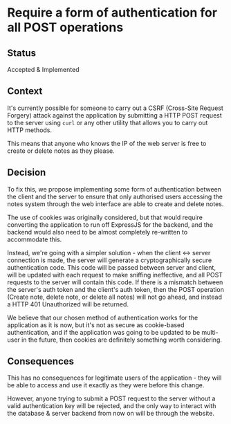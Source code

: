 # Require a form of authentication for all POST operations

## Status

Accepted & Implemented

## Context

It's currently possible for someone to carry out a CSRF (Cross-Site Request Forgery) attack against the application by submitting a HTTP POST request to the server using `curl` or any other utility that allows you to carry out HTTP methods.

This means that anyone who knows the IP of the web server is free to create or delete notes as they please.

## Decision

To fix this, we propose implementing some form of authentication between the client and the server to ensure that only authorised users accessing the notes system through the web interface are able to create and delete notes.

The use of cookies was originally considered, but that would require converting the application to run off ExpressJS for the backend, and the backend would also need to be almost completely re-written to accommodate this.

Instead, we're going with a simpler solution - when the client <-> server connection is made, the server will generate a cryptographically secure authentication code. This code will be passed between server and client, will be updated with each request to make sniffing ineffective, and all POST requests to the server will contain this code.
If there is a mismatch between the server's auth token and the client's auth token, then the POST operation (Create note, delete note, or delete all notes) will not go ahead, and instead a HTTP 401 Unauthorized will be returned.

We believe that our chosen method of authentication works for the application as it is now, but it's not as secure as cookie-based authentication, and if the application was going to be updated to be multi-user in the future, then cookies are definitely something worth considering.

## Consequences

This has no consequences for legitimate users of the application - they will be able to access and use it exactly as they were before this change.

However, anyone trying to submit a POST request to the server without a valid authentication key will be rejected, and the only way to interact with the database & server backend from now on will be through the website.